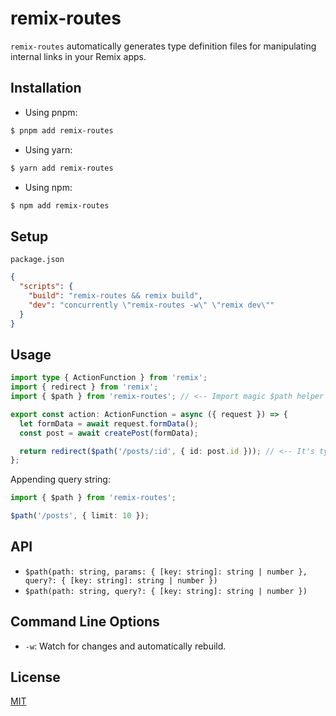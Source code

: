 # remix-routes

`remix-routes` automatically generates type definition files for manipulating internal links in your Remix apps.

## Installation

- Using pnpm:

```bash
$ pnpm add remix-routes
```

- Using yarn:

```bash
$ yarn add remix-routes
```

- Using npm:

```bash
$ npm add remix-routes
```

## Setup

`package.json`

```json
{
  "scripts": {
    "build": "remix-routes && remix build",
    "dev": "concurrently \"remix-routes -w\" \"remix dev\""
  }
}
```

## Usage

```typescript
import type { ActionFunction } from 'remix';
import { redirect } from 'remix';
import { $path } from 'remix-routes'; // <-- Import magic $path helper from remix-routes.

export const action: ActionFunction = async ({ request }) => {
  let formData = await request.formData();
  const post = await createPost(formData);

  return redirect($path('/posts/:id', { id: post.id })); // <-- It's type safe.
};
```

Appending query string:

```typescript
import { $path } from 'remix-routes';

$path('/posts', { limit: 10 });
```

## API

- `$path(path: string, params: { [key: string]: string | number }, query?: { [key: string]: string | number })`
- `$path(path: string, query?: { [key: string]: string | number })`

## Command Line Options

- `-w`: Watch for changes and automatically rebuild.

## License

[MIT](LICENSE)

